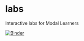 # labs
Interactive labs for Modal Learners

[![Binder](https://mybinder.org/badge_logo.svg)](https://mybinder.org/v2/gh/modal-learning/labs/HEAD)

